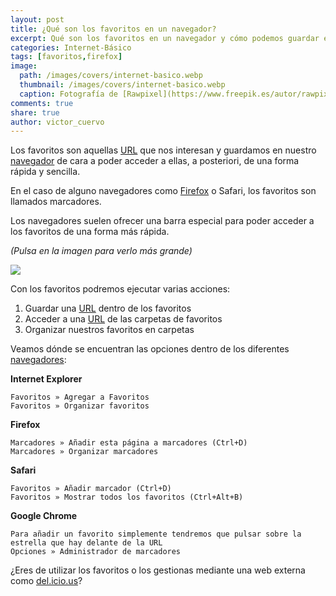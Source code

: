 ```yaml
---
layout: post
title: ¿Qué son los favoritos en un navegador?
excerpt: Qué son los favoritos en un navegador y cómo podemos guardar en ellos diferentes páginas web.
categories: Internet-Básico
tags: [favoritos,firefox]
image:
  path: /images/covers/internet-basico.webp
  thumbnail: /images/covers/internet-basico.webp
  caption: Fotografía de [Rawpixel](https://www.freepik.es/autor/rawpixel-com)
comments: true
share: true
author: victor_cuervo
---
```


Los favoritos son aquellas [URL](https://www.ayudaenlaweb.com/internet-basico/que-es-la-url/) que nos interesan y guardamos en nuestro [navegador](https://www.ayudaenlaweb.com/navegadores/que-es-un-navegador/) de cara a poder acceder a ellas, a posteriori, de una forma rápida y sencilla.


En el caso de alguno navegadores como [Firefox](https://www.ayudaenlaweb.com/navegadores/que-es-firefox/) o Safari, los favoritos son llamados marcadores.


Los navegadores suelen ofrecer una barra especial para poder acceder a los favoritos de una forma más rápida.


_(Pulsa en la imagen para verlo más grande)_


![](https://www.ayudaenlaweb.com/wp-content/uploads/2009/07/chrome_marcadores-300x113.png)


Con los favoritos podremos ejecutar varias acciones:

1. Guardar una [URL](https://www.ayudaenlaweb.com/internet-basico/que-es-la-url/) dentro de los favoritos
2. Acceder a una [URL](https://www.ayudaenlaweb.com/internet-basico/que-es-la-url/) de las carpetas de favoritos
3. Organizar nuestros favoritos en carpetas

Veamos dónde se encuentran las opciones dentro de los diferentes [navegadores](https://www.ayudaenlaweb.com/navegadores/que-es-un-navegador/):


**Internet Explorer**


```text
Favoritos » Agregar a Favoritos
Favoritos » Organizar favoritos
```


**Firefox**


```text
Marcadores » Añadir esta página a marcadores (Ctrl+D)
Marcadores » Organizar marcadores
```


**Safari**


```text
Favoritos » Añadir marcador (Ctrl+D)
Favoritos » Mostrar todos los favoritos (Ctrl+Alt+B)
```


**Google Chrome**


```text
Para añadir un favorito simplemente tendremos que pulsar sobre la estrella que hay delante de la URL
Opciones » Administrador de marcadores
```


¿Eres de utilizar los favoritos o los gestionas mediante una web externa como [del.icio.us](http://del.icio.us/)?

